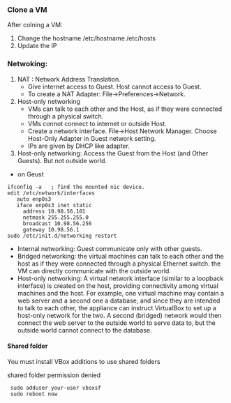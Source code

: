 ### Clone a VM
After colning a VM:
1. Change the hostname
  /etc/hostname
  /etc/hosts
2. Update the IP


### Netwoking:
1. NAT : Network Address Translation. 
   * Give internet access to Guest. Host cannot access to Guest. 
   * To create a NAT Adapter: File->Preferences->Network.
2. Host-only networking
   * VMs can talk to each other and the Host, as if they were connected through a physical switch.
   * VMs connot connect to internet or outside Host.
   * Create a network interface. File->Host Network Manager. Choose Host-Only Adapter in Guest network setting. 
   * IPs are given by DHCP like adapter.
2. Host-only networking: Access the Guest from the Host (and Other Guests). But not outside world.
  - on Geust
  ```
  ifconfig -a   ; find the mounted nic device. 
  edit /etc/network/interfaces
     auto enp0s3
     iface enp0s3 inet static
       address 10.98.56.101
       netmask 255.255.255.0
       broadcast 10.98.56.256
       gateway 10.98.56.1
  sudo /etc/init.d/networking restart
  ```
- Internal networking: Guest communicate only with other guests.
- Bridged networking: the virtual machines can talk to each other and the host as if 
  they were connected through a physical Ethernet switch. the VM can directly communicate with the outside world.
- Host-only networking:  A virtual network interface (similar to a loopback interface) is created on the host, 
  providing connectivity among virtual machines and the host. 
  For example, one virtual machine may contain a web server and a second one a database, and since they 
  are intended to talk to each other, the appliance can instruct VirtualBox to set up a host-only 
  network for the two. 
  A second (bridged) network would then connect the web server to the outside world to serve data to, 
  but the outside world cannot connect to the database.

#### Shared folder
You must install VBox additions to use shared folders

shared folder permission denied
```
 sudo adduser your-user vboxsf
 sudo reboot now
```













